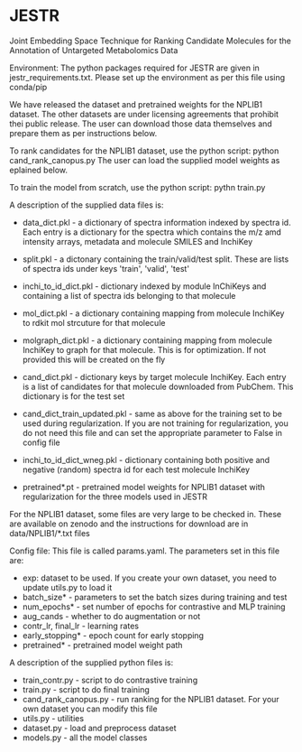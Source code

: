 # JESTR
Joint Embedding Space Technique for Ranking Candidate Molecules for the Annotation of Untargeted Metabolomics Data

Environment:
The python packages required for JESTR are given in jestr_requirements.txt. Please set up the environment as per this file using conda/pip

We have released the dataset and pretrained weights for the NPLIB1 dataset. The other datasets are under licensing agreements that prohibit thei public
release. The user can download those data themselves and prepare them as per instructions below.

To rank candidates for the NPLIB1 dataset, use the python script:
python cand_rank_canopus.py
The user can load the supplied model weights as eplained below.

To train the model from scratch, use the python script:
pythn train.py

A description of the supplied data files is:

- data_dict.pkl - a dictionary of spectra information indexed by spectra id. Each entry is a dictionary for the spectra which contains the m/z amd intensity arrays,
metadata and molecule SMILES and InchiKey

- split.pkl - a dictonary containing the train/valid/test split. These are lists of spectra ids under keys 'train', 'valid', 'test'
  
- inchi_to_id_dict.pkl - dictionary indexed by module InChiKeys and containing a list of spectra ids belonging to that molecule
  
- mol_dict.pkl - a dictionary containing mapping from molecule InchiKey to rdkit mol strcuture for that molecule
  
- molgraph_dict.pkl - a dictionary containing mapping from molecule InchiKey to graph for that molecule. This is for optimization. If not provided this will be created on the fly

- cand_dict.pkl - dictionary keys by target molecule InchiKey. Each entry is a list of candidates for that molecule downloaded from PubChem. This dictionary is for the test set
  
- cand_dict_train_updated.pkl - same as above for the training set to be used during regularization. If you are not training for regularization, you do not need this file and can set the appropriate parameter to False in config file
  
- inchi_to_id_dict_wneg.pkl - dictionary containing both positive and negative (random) spectra id for each test molecule InchiKey

- pretrained*.pt - pretrained model weights for NPLIB1 dataset with regularization for the three models used in JESTR

For the NPLIB1 dataset, some files are very large to be checked in. These are available on zenodo and the instructions for download are in
data/NPLIB1/*.txt files

Config file: This file is called params.yaml. The parameters set in this file are:
- exp: dataset to be used. If you create your own dataset, you need to update utils.py to load it
- batch_size* - parameters to set the batch sizes during training and test
- num_epochs* - set number of epochs for contrastive and MLP training
- aug_cands - whether to do augmentation or not
- contr_lr, final_lr - learning rates
- early_stopping* - epoch count for early stopping
- pretrained* - pretrained model weight path

A description of the supplied python files is:
- train_contr.py - script to do contrastive training
- train.py - script to do final training
- cand_rank_canopus.py - run ranking for the NPLIB1 dataset. For your own dataset you can modify this file
- utils.py - utilities
- dataset.py - load and preprocess dataset
- models.py - all the model classes

